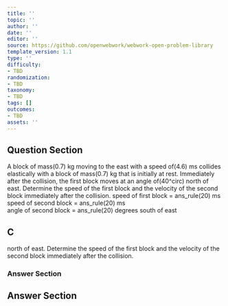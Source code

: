 ```yaml
---
title: ''
topic: ''
author: ''
date: ''
editor: ''
source: https://github.com/openwebwork/webwork-open-problem-library
template_version: 1.1
type: ''
difficulty:
- TBD
randomization:
- TBD
taxonomy:
- TBD
tags: []
outcomes:
- TBD
assets: ''
---
```


## Question Section 

 
  
A block of mass(0.7) kg moving to the east with a speed of(4.6) ms collides elastically with a block of mass(0.7) kg that is initially at rest. Immediately after the collision, the first block moves at an angle of(40^circ) north of east. Determine the speed of the first block and the velocity of the second block immediately after the collision. 
speed of first block = ans_rule(20) ms  
speed of second block = ans_rule(20) ms  
angle of second block = ans_rule(20) degrees south of east

## C
north of east. Determine the speed of the first block and the velocity of the second block immediately after the collision. 
### Answer Section


## Answer Section

